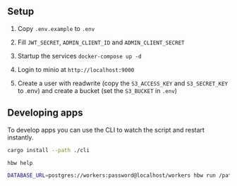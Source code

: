## Setup

1. Copy `.env.example` to `.env`

2. Fill `JWT_SECRET`, `ADMIN_CLIENT_ID` and `ADMIN_CLIENT_SECRET`

3. Startup the services `docker-compose up -d`

4. Login to minio at `http://localhost:9000`

5. Create a user with readwrite (copy the `S3_ACCESS_KEY` and `S3_SECRET_KEY` to .env) and create a bucket (set the `S3_BUCKET` in `.env`)


## Developing apps
To develop apps you can use the CLI to watch the script and restart instantly.
```sh
cargo install --path ./cli
```

```sh
hbw help
```

```sh
DATABASE_URL=postgres://workers:password@localhost/workers hbw run /path/to/folder --watch
```